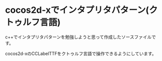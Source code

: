 cocos2d-xでインタプリタパターン(クトゥルフ言語)
======================
c++でインタプリタパターンを勉強しようと思って作成したソースファイルです。

cocos2d-xのCCLabelTTFをクトゥルフ言語で操作できるようにしています。